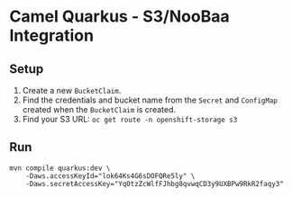 # Camel Quarkus - S3/NooBaa Integration

## Setup

1. Create a new `BucketClaim`.
2. Find the credentials and bucket name from the `Secret` and `ConfigMap` created when the `BucketClaim` is created.
3. Find your S3 URL: `oc get route -n openshift-storage s3`

## Run

```
mvn compile quarkus:dev \
    -Daws.accessKeyId="lok64Ks4G6sDOFQRe5ly" \
    -Daws.secretAccessKey="YqOtzZcWlfFJhbg8qvwqCD3y9UXBPw9RkR2faqy3"
```

